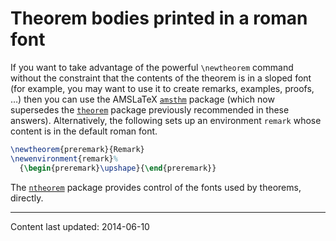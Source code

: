 # Theorem bodies printed in a roman font

If you want to take advantage of the powerful `\newtheorem` command
without the constraint that the contents of the theorem is in a sloped
font (for example, you may want to use it to create remarks, examples, proofs,
&hellip;) then you can use the AMSLaTeX [`amsthm`](https://ctan.org/pkg/amsthm) package
(which now supersedes the [`theorem`](https://ctan.org/pkg/theorem) package previously
recommended in these answers).
Alternatively, the following sets up an environment
`remark` whose content is in the default roman font.
```latex
\newtheorem{preremark}{Remark}
\newenvironment{remark}%
  {\begin{preremark}\upshape}{\end{preremark}}
```
The [`ntheorem`](https://ctan.org/pkg/ntheorem) package provides control of the fonts used by
theorems, directly.


----

Content last updated: 2014-06-10
